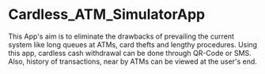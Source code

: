 # Cardless_ATM_SimulatorApp
This App's aim is to eliminate the drawbacks of prevailing the current system like long queues at ATMs, card thefts and lengthy procedures. Using this app, cardless cash withdrawal can be done through QR-Code or SMS. Also, history of transactions, near by ATMs can be viewed at the user's end. 
